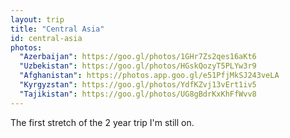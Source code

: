 ```yaml
---
layout: trip
title: "Central Asia"
id: central-asia
photos:
  "Azerbaijan": https://goo.gl/photos/1GHr7Zs2qes16aKt6
  "Uzbekistan": https://goo.gl/photos/HGskQozyT5PLYw3r9
  "Afghanistan": https://photos.app.goo.gl/e51PfjMkSJ243veLA
  "Kyrgyzstan": https://goo.gl/photos/YdfKZvj13vErt1iv5
  "Tajikistan": https://goo.gl/photos/UG8gBdrKxKhFfWvv8
---
```

The first stretch of the 2 year trip I'm still on.
